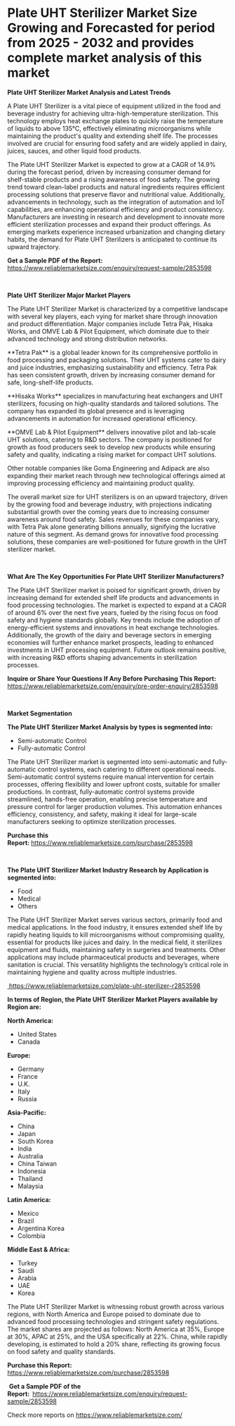<p><h1>Plate UHT Sterilizer Market Size Growing and Forecasted for period from 2025 - 2032 and provides complete market analysis of this market</h1></p><p><strong>Plate UHT Sterilizer Market Analysis and Latest Trends</strong></p>
<p><p>A Plate UHT Sterilizer is a vital piece of equipment utilized in the food and beverage industry for achieving ultra-high-temperature sterilization. This technology employs heat exchange plates to quickly raise the temperature of liquids to above 135°C, effectively eliminating microorganisms while maintaining the product's quality and extending shelf life. The processes involved are crucial for ensuring food safety and are widely applied in dairy, juices, sauces, and other liquid food products.</p><p>The Plate UHT Sterilizer Market is expected to grow at a CAGR of 14.9% during the forecast period, driven by increasing consumer demand for shelf-stable products and a rising awareness of food safety. The growing trend toward clean-label products and natural ingredients requires efficient processing solutions that preserve flavor and nutritional value. Additionally, advancements in technology, such as the integration of automation and IoT capabilities, are enhancing operational efficiency and product consistency. Manufacturers are investing in research and development to innovate more efficient sterilization processes and expand their product offerings. As emerging markets experience increased urbanization and changing dietary habits, the demand for Plate UHT Sterilizers is anticipated to continue its upward trajectory.</p></p>
<p><strong>Get a Sample PDF of the Report:&nbsp;</strong> <a href="https://www.reliablemarketsize.com/enquiry/request-sample/2853598?utm_campaign=2457&utm_medium=2&utm_source=Github&utm_content=ia&utm_term=12032025&utm_id=plate-uht-sterilizer">https://www.reliablemarketsize.com/enquiry/request-sample/2853598</a></p>
<p>&nbsp;</p>
<p><strong>Plate UHT Sterilizer Major Market Players</strong></p>
<p><p>The Plate UHT Sterilizer Market is characterized by a competitive landscape with several key players, each vying for market share through innovation and product differentiation. Major companies include Tetra Pak, Hisaka Works, and OMVE Lab & Pilot Equipment, which dominate due to their advanced technology and strong distribution networks.</p><p>**Tetra Pak** is a global leader known for its comprehensive portfolio in food processing and packaging solutions. Their UHT systems cater to dairy and juice industries, emphasizing sustainability and efficiency. Tetra Pak has seen consistent growth, driven by increasing consumer demand for safe, long-shelf-life products. </p><p>**Hisaka Works** specializes in manufacturing heat exchangers and UHT sterilizers, focusing on high-quality standards and tailored solutions. The company has expanded its global presence and is leveraging advancements in automation for increased operational efficiency.</p><p>**OMVE Lab & Pilot Equipment** delivers innovative pilot and lab-scale UHT solutions, catering to R&D sectors. The company is positioned for growth as food producers seek to develop new products while ensuring safety and quality, indicating a rising market for compact UHT solutions.</p><p>Other notable companies like Goma Engineering and Adipack are also expanding their market reach through new technological offerings aimed at improving processing efficiency and maintaining product quality.</p><p>The overall market size for UHT sterilizers is on an upward trajectory, driven by the growing food and beverage industry, with projections indicating substantial growth over the coming years due to increasing consumer awareness around food safety. Sales revenues for these companies vary, with Tetra Pak alone generating billions annually, signifying the lucrative nature of this segment. As demand grows for innovative food processing solutions, these companies are well-positioned for future growth in the UHT sterilizer market.</p></p>
<p>&nbsp;</p>
<p><strong>What Are The Key Opportunities For Plate UHT Sterilizer Manufacturers?</strong></p>
<p><p>The Plate UHT Sterilizer market is poised for significant growth, driven by increasing demand for extended shelf life products and advancements in food processing technologies. The market is expected to expand at a CAGR of around 6% over the next five years, fueled by the rising focus on food safety and hygiene standards globally. Key trends include the adoption of energy-efficient systems and innovations in heat exchange technologies. Additionally, the growth of the dairy and beverage sectors in emerging economies will further enhance market prospects, leading to enhanced investments in UHT processing equipment. Future outlook remains positive, with increasing R&D efforts shaping advancements in sterilization processes.</p></p>
<p><strong>Inquire or Share Your Questions If Any Before Purchasing This Report:</strong> <a href="https://www.reliablemarketsize.com/enquiry/pre-order-enquiry/2853598?utm_campaign=2457&utm_medium=2&utm_source=Github&utm_content=ia&utm_term=12032025&utm_id=plate-uht-sterilizer">https://www.reliablemarketsize.com/enquiry/pre-order-enquiry/2853598</a></p>
<p>&nbsp;</p>
<p><strong>Market Segmentation</strong></p>
<p><strong>The Plate UHT Sterilizer Market Analysis by types is segmented into:</strong></p>
<p><ul><li>Semi-automatic Control</li><li>Fully-automatic Control</li></ul></p>
<p><p>The Plate UHT Sterilizer market is segmented into semi-automatic and fully-automatic control systems, each catering to different operational needs. Semi-automatic control systems require manual intervention for certain processes, offering flexibility and lower upfront costs, suitable for smaller productions. In contrast, fully-automatic control systems provide streamlined, hands-free operation, enabling precise temperature and pressure control for larger production volumes. This automation enhances efficiency, consistency, and safety, making it ideal for large-scale manufacturers seeking to optimize sterilization processes.</p></p>
<p><strong>Purchase this Report:&nbsp;</strong><a href="https://www.reliablemarketsize.com/purchase/2853598?utm_campaign=2457&utm_medium=2&utm_source=Github&utm_content=ia&utm_term=12032025&utm_id=plate-uht-sterilizer">https://www.reliablemarketsize.com/purchase/2853598</a></p>
<p>&nbsp;</p>
<p><strong>The Plate UHT Sterilizer Market Industry Research by Application is segmented into:</strong></p>
<p><ul><li>Food</li><li>Medical</li><li>Others</li></ul></p>
<p><p>The Plate UHT Sterilizer Market serves various sectors, primarily food and medical applications. In the food industry, it ensures extended shelf life by rapidly heating liquids to kill microorganisms without compromising quality, essential for products like juices and dairy. In the medical field, it sterilizes equipment and fluids, maintaining safety in surgeries and treatments. Other applications may include pharmaceutical products and beverages, where sanitation is crucial. This versatility highlights the technology’s critical role in maintaining hygiene and quality across multiple industries.</p></p>
<p><a href="https://www.reliablemarketsize.com/plate-uht-sterilizer-r2853598?utm_campaign=2457&utm_medium=2&utm_source=Github&utm_content=ia&utm_term=12032025&utm_id=plate-uht-sterilizer">&nbsp;https://www.reliablemarketsize.com/plate-uht-sterilizer-r2853598</a></p>
<p><strong>In terms of Region, the Plate UHT Sterilizer Market Players available by Region are:</strong></p>
<p>
    <p> <strong> North America: </strong>
        <ul>
            <li>United States</li>
            <li>Canada</li>
        </ul>
        </p> 
    <p> <strong> Europe: </strong>
        <ul>
            <li>Germany</li>
            <li>France</li>
            <li>U.K.</li>
            <li>Italy</li>
            <li>Russia</li>
        </ul>
        </p> 
    <p> <strong> Asia-Pacific: </strong>
        <ul>
            <li>China</li>
            <li>Japan</li>
            <li>South Korea</li>
            <li>India</li>
            <li>Australia</li>
            <li>China Taiwan</li>
            <li>Indonesia</li>
            <li>Thailand</li>
            <li>Malaysia</li>
        </ul>
        </p> 
    <p> <strong> Latin America: </strong>
        <ul>
            <li>Mexico</li>
            <li>Brazil</li>
            <li>Argentina Korea</li>
            <li>Colombia</li>
        </ul>
        </p> 
    <p> <strong> Middle East & Africa: </strong>
        <ul>
            <li>Turkey</li>
            <li>Saudi</li>
            <li>Arabia</li>
            <li>UAE</li>
            <li>Korea</li>
        </ul>
    </p>
    </p>
<p><p>The Plate UHT Sterilizer Market is witnessing robust growth across various regions, with North America and Europe poised to dominate due to advanced food processing technologies and stringent safety regulations. The market shares are projected as follows: North America at 35%, Europe at 30%, APAC at 25%, and the USA specifically at 22%. China, while rapidly developing, is estimated to hold a 20% share, reflecting its growing focus on food safety and quality standards.</p></p>
<p><strong>Purchase this Report: </strong><a href="https://www.reliablemarketsize.com/purchase/2853598?utm_campaign=2457&utm_medium=2&utm_source=Github&utm_content=ia&utm_term=12032025&utm_id=plate-uht-sterilizer">https://www.reliablemarketsize.com/purchase/2853598</a></p>
<p>&nbsp;<strong>Get a Sample PDF of the Report:&nbsp;&nbsp;</strong><a href="https://www.reliablemarketsize.com/enquiry/request-sample/2853598?utm_campaign=2457&utm_medium=2&utm_source=Github&utm_content=ia&utm_term=12032025&utm_id=plate-uht-sterilizer">https://www.reliablemarketsize.com/enquiry/request-sample/2853598</a></p>
<p><strong></strong></p>
<p>Check more reports on <a href="https://www.reliablemarketsize.com/?utm_campaign=2457&utm_medium=2&utm_source=Github&utm_content=ia&utm_term=12032025&utm_id=plate-uht-sterilizer">https://www.reliablemarketsize.com/</a></p>